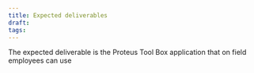 ```yaml
---
title: Expected deliverables
draft: 
tags:
---
```

The expected deliverable is the Proteus Tool Box application that on field employees can use
